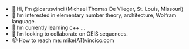 - 👋 Hi, I’m @icarusvinci (Michael Thomas De Vlieger, St. Louis, Missouri)
- 👀 I’m interested in elementary number theory, architecture, Wolfram language.
- 🌱 I’m currently learning c++ ...
- 💞️ I’m looking to collaborate on OEIS sequences.
- 📫 How to reach me: mike(AT)vincico.com

<!---
icarusvinci/icarusvinci is a ✨ special ✨ repository because its `README.md` (this file) appears on your GitHub profile.
You can click the Preview link to take a look at your changes.
--->
